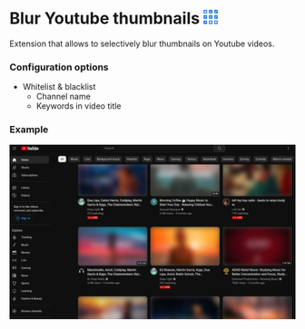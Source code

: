 # Blur Youtube thumbnails <img style="width:25px" src="src/icons/icon128.png"></img>
Extension that allows to selectively blur thumbnails on Youtube videos.

### Configuration options

* Whitelist & blacklist
    * Channel name
    * Keywords in video title

### Example

![!screenshot](screenshots/example.png)
